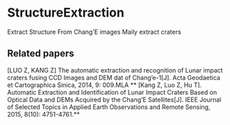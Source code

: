 # StructureExtraction
Extract Structure From Chang'E images
Maily extract craters
## Related papers
[LUO Z, KANG Z] The automatic extraction and recognition of Lunar impact craters fusing CCD Images and DEM dat of Chang’e-1[J]. Acta Geodaetica et Cartographica Sinica, 2014, 9: 009.MLA	**
[Kang Z, Luo Z, Hu T]. Automatic Extraction and Identification of Lunar Impact Craters Based on Optical Data and DEMs Acquired by the Chang’E Satellites[J]. IEEE Journal of Selected Topics in Applied Earth Observations and Remote Sensing, 2015, 8(10): 4751-4761.**
